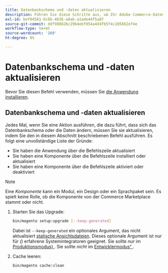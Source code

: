 ```yaml
---
title: Datenbankschema und -daten aktualisieren
description: Führen Sie diese Schritte aus, um Ihr Adobe Commerce-Datenbankschema zu aktualisieren.
exl-id: bef04561-6c6b-4636-a8ab-a1ade44f5a8f
source-git-commit: ddf988826c29b4ebf054a4d4fb5f4c285662ef4e
workflow-type: tm+mt
source-wordcount: '169'
ht-degree: 0%

---
```


# Datenbankschema und -daten aktualisieren

Bevor Sie diesen Befehl verwenden, müssen Sie [die Anwendung installieren](../advanced.md).

## Datenbankschema und -daten aktualisieren

Jedes Mal, wenn Sie eine Aktion ausführen, die dazu führt, dass sich das Datenbankschema oder die Daten ändern, müssen Sie sie aktualisieren, indem Sie den in diesem Abschnitt beschriebenen Befehl ausführen. Es folgt eine unvollständige Liste der Gründe:

* Sie haben die Anwendung über die Befehlszeile aktualisiert
* Sie haben eine Komponente über die Befehlszeile installiert oder aktualisiert
* Sie haben eine Komponente über die Befehlszeile aktiviert oder deaktiviert

>[!NOTE]
>
>Eine *Komponente* kann ein Modul, ein Design oder ein Sprachpaket sein. Es spielt keine Rolle, ob die Komponente von der Commerce Marketplace stammt oder nicht.

1. Starten Sie das Upgrade:

   ```bash
   bin/magento setup:upgrade [--keep-generated]
   ```

   Dabei ist `--keep-generated` ein optionales Argument, das nicht aktualisiert [statische Ansichtsdateien](../../configuration/cli/static-view-file-deployment.md). Dieses optionale Argument ist nur für *(*) erfahrene Systemintegratoren geeignet. Sie sollte *nur* im [Produktionsmodus) ](../../configuration/bootstrap/application-modes.md#production-mode). Sie sollte *nicht* im [Entwicklermodus“ ](../../configuration/bootstrap/application-modes.md#developer-mode).

1. Cache leeren:

   ```bash
   bin/magento cache:clean
   ```
